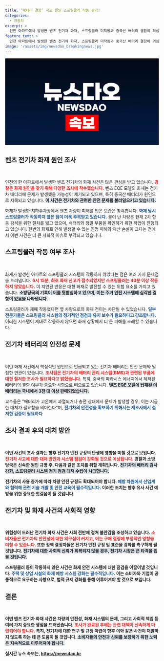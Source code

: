 ```yaml
---
title: ‘배터리 결함’ 사고 원인 스프링클러 작동 불가!
categories:
  - 자동차
excerpt: >
  인천 아파트에서 발생한 벤츠 전기차 화재, 스프링클러 미작동과 중국산 배터리 결함이 의심된다는 사실이 밝혀졌습니다. 경찰의 2차 감식이 진행 중입니다.
feature_text: >
  인천 아파트에서 발생한 벤츠 전기차 화재, 스프링클러 미작동과 중국산 배터리 결함이 의심된다는 사실이 밝혀졌습니다. 경찰의 2차 감식이 진행 중입니다.
image: '/assets/img/newsdao_breakingnews.jpg'
---
```


<p><img src="/assets/img/newsdao_breakingnews.jpg" alt="bookingtag 속보" /></p>

<h2 data-ke-size="size26">벤츠 전기차 화재 원인 조사</h2>

<p data-ke-size="size16">&nbsp;</p>

<p>인천의 한 아파트에서 발생한 벤츠 전기차의 화재 사건은 많은 관심을 받고 있습니다. <b><span style="color: #ee2323;">경찰은 화재 원인을 찾기 위해 다양한 조사에 착수했습니다.</span></b> 벤츠 EQE 모델의 화재는 전기차 배터리에 문제가 발생했을 가능성이 제기되고 있으며, 특히 중국산 배터리가 원인으로 지목되고 있습니다. <b><span style="background-color: #21538527;">이 사건은 전기차와 관련한 안전 문제를 불러일으키고 있습니다.</span></b></p>

<p>화재가 발생한 지하주차장에서 벤츠 차량이 피해를 입은 모습은 참혹합니다. <b><span style="color: #1a5490;">화재 당시 스프링클러가 작동하지 않은 점이 더욱 주목받고 있습니다.</span></b> 불이 난 차량은 현재 2차 합동 감식을 위한 절차를 밟고 있으며, 배터리와 정밀 부품을 확인하기 위한 작업이 진행되고 있습니다. 한번의 화재로 인해 발생할 수 있는 인명 피해와 재산 손실이 크다는 점에서 이번 사건은 더 큰 사회적 이슈로 부각되고 있습니다.</p>

<h2 data-ke-size="size26">스프링클러 작동 여부 조사</h2>

<p data-ke-size="size16">&nbsp;</p>

<p>화재가 발생한 아파트의 스프링클러 시스템이 작동하지 않았다는 점은 여러 가지 문제점을 드러냅니다. <b><span style="color: #ee2323;">6시 15분, 최초 화재 신고가 접수되었지만 스프링클러는 40분 이상 작동하지 않았습니다.</span></b> 이 지연된 반응은 대형 화재로 발전할 수 있는 위험 요소를 가지고 있습니다. <b><span style="background-color: #21538527;">소방당국의 기록이 이를 뒷받침하고 있으며, 이는 주거 안전 시스템에 심각한 결함이 있음을 나타냅니다.</span></b></p>

<p>스프링클러가 제때 작동했다면 옆 차량으로의 화재 전이는 차단될 수 있었습니다. <b><span style="color: #1a5490;">일부 전문가들은 스프링클러 시스템의 정기적인 점검과 유지 보수가 필요하다고 강조합니다.</span></b> 이러한 시스템이 제대로 작동하지 않으면 화재 상황에서 더 큰 피해를 초래할 수 있습니다.</p>

<h2 data-ke-size="size26">전기차 배터리의 안전성 문제</h2>

<p data-ke-size="size16">&nbsp;</p>

<p>이번 화재 사건에서 핵심적인 원인으로 언급되고 있는 전기차 배터리는 안전 문제와 밀접한 연관이 있습니다. <b><span style="color: #ee2323;">조사팀은 전기차의 배터리 관리 시스템(BMS)과 관련된 부품에 대한 철저한 조사가 필요하다고 밝혔습니다.</span></b> 특히, 중국의 파라시스 에너지에서 제작된 배터리의 결함 여부가 중요한 사항으로 떠오르고 있습니다. <b><span style="background-color: #21538527;">벤츠 EQE 모델에 탑재된 이 배터리는 국내에서 3천 대 이상 판매되었습니다.</span></b></p>

<p>교수들은 "배터리가 고온에서 과열되거나 충전 상태에서 문제가 발생할 경우, 이는 시급한 대처가 필요함을 의미한다"며, <b><span style="color: #1a5490;">전기차의 안전성을 확보하기 위해서는 제조사에서 철저한 검증이 필요하다</span></b고 지적하고 있습니다. 적절한 관리와 기술적 조치가 없다면 이와 같은 사건이 재발할 위험이 큽니다.</p>

<h2 data-ke-size="size26">조사 결과 후의 대처 방안</h2>

<p data-ke-size="size16">&nbsp;</p>

<p>이번 사건의 조사 결과는 향후 전기차 안전 규정의 탄생에 영향을 미칠 것으로 보입니다. <b><span style="color: #ee2323;">전기차 사고에 대한 대처 방안과 시스템 점검이 강화될 것으로 예상됩니다.</span></b> 경찰과 소방당국은 신속한 원인 규명 후, 다음과 같은 조치를 취할 계획입니다. <b><span style="background-color: #21538527;">전기차의 배터리 검사 강화, 스프링클러 시스템 정기 점검 대책 수립이 시급합니다.</span></b></p>

<p>전기차의 사용 증가에 따라 차량 안전 규정도 확대되어야 합니다. <b><span style="color: #1a5490;">예방 차원에서 산업계와 협력해 관련 기술 개발 및 안전 교육이 필수적입니다.</span></b> 이러한 조치는 향후 유사 사건 예방을 위한 중요한 첫걸음이 될 것입니다.</p>

<h2 data-ke-size="size26">전기차 및 화재 사건의 사회적 영향</h2>

<p data-ke-size="size16">&nbsp;</p>

<p>위험성이 드러난 전기차 화재 사건은 사회 전반에 걸쳐 불안감을 조성하고 있습니다. <b><span style="color: #ee2323;">소비자들은 전기차의 안전성에 대한 의구심이 커지고, 이는 구매 결정에 부정적인 영향을 미칠 수 있습니다.</span></b> 또한 정책 결정자들은 전기차 안전 규정 및 표준을 강화를 촉구하게 될 것입니다. <b><span style="background-color: #21538527;">전기차에 대한 사회적 신뢰가 회복되지 않을 경우, 전기차 시장은 큰 타격을 입을 것입니다.</span></b></p>

<p>스프링클러 등이 작동하지 않은 사건은 화재 안전 시스템에 대한 점검을 이끌어낼 것입니다. <b><span style="color: #1a5490;">주택 및 상업 시설의 화재 예방 시스템 강화는 필수적입니다.</span></b> 이는 소비자와 기업이 공통적으로 요구하는 사항으로, 법적 규제 강화를 통해 이루어져야 할 것으로 보입니다.</p>

<h2 data-ke-size="size26">결론</h2>

<p data-ke-size="size16">&nbsp;</p>

<p>이번 벤츠 전기차 화재 사건은 차량의 안전성, 화재 시스템의 문제, 그리고 사회적 책임 등 여러 가지 중요한 쟁점을 드러냈습니다. <b><span style="color: #ee2323;">조사가 완료된 후에는 관련 대책이 신속하게 마련되어야 합니다.</span></b> 특히, 전기차에 대한 연구 및 규정 마련이 향후 이와 같은 사건이 재발하지 않도록 하는 데 큰 도움이 될 것입니다. <b><span style="background-color: #21538527;">소비자들의 안전과 신뢰를 보장하기 위한 노력은 지속적으로 이루어져야 합니다.</span></b></p>
실시간 뉴스 속보는, <a href="https://newsdao.kr" rel="dofollow">https://newsdao.kr</a>


